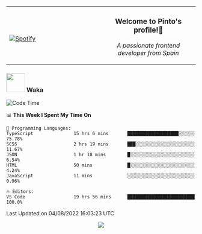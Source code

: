 <table width="100%" align="center"> 
  <tr>
  <td width="50%">
      
&nbsp; <br> [![Spotify](https://novatorem-zeta-rust.vercel.app/api/spotify)](https://open.spotify.com/user/novatorem-zeta-rust)

  </td>
  <td width="50%">
    <h3 align="center">Welcome to Pinto's profile!👋</h3>
    <p align="center"><em>A passionate frontend developer from Spain</em></p>
  </td>
  </table>

### <img src="https://media.giphy.com/media/VgCDAzcKvsR6OM0uWg/giphy.gif" width="50"> Waka

  <!--START_SECTION:waka-->
![Code Time](http://img.shields.io/badge/Code%20Time-741%20hrs%2024%20mins-blue)

📊 **This Week I Spent My Time On** 

```text
💬 Programming Languages: 
TypeScript               15 hrs 6 mins       ███████████████████░░░░░░   75.78% 
SCSS                     2 hrs 19 mins       ███░░░░░░░░░░░░░░░░░░░░░░   11.67% 
JSON                     1 hr 18 mins        █░░░░░░░░░░░░░░░░░░░░░░░░   6.54% 
HTML                     50 mins             █░░░░░░░░░░░░░░░░░░░░░░░░   4.24% 
JavaScript               11 mins             ░░░░░░░░░░░░░░░░░░░░░░░░░   0.96%

🔥 Editors: 
VS Code                  19 hrs 56 mins      █████████████████████████   100.0%

```


 Last Updated on 04/08/2022 16:03:23 UTC
<!--END_SECTION:waka-->

<div align="center">
<img src="https://github-readme-stats-gilt-tau.vercel.app/api/top-langs/?username=pinto-hub&layout=compact&theme=dracula" />
</div>
